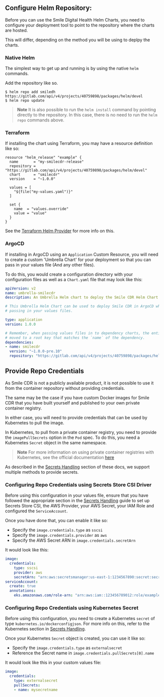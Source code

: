 ## Configure Helm Repository:

Before you can use the Smile Digital Health Helm Charts, you need to configure your
deployment tool to point to the repository where the charts are hosted.

This will differ, depending on the method you will be using to deplpy the charts.

### Native Helm
The simplest way to get up and running is by using the native `helm` commands.

Add the repository like so.

```shell
$ helm repo add smiledh https://gitlab.com/api/v4/projects/40759898/packages/helm/devel
$ helm repo update
```

> **Note** It is also possible to run the `helm install` command by pointing directly to the repository.
In this case, there is no need to run the `helm repo` commands above.

### Terraform
If installing the chart using Terraform, you may have a resource definition like so:

```
resource "helm_release" "example" {
  name       = "my-smilecdr-release"
  repository = "https://gitlab.com/api/v4/projects/40759898/packages/helm/devel"
  chart      = "smilecdr"
  version    = "~1.0.0"

  values = [
    "${file("my-values.yaml")}"
  ]

  set {
    name  = "values.override"
    value = "value"
  }
}
```

See the [Terraform Helm Provider](https://registry.terraform.io/providers/hashicorp/helm/latest/docs/resources/release) for more info on this.

### ArgoCD
If installing in ArgoCD using an `Application` Custom Resource, you will need to create a custom 'Umbrella Chart' for your deployment so that you can pass in your values file (And any other files).

To do this, you would create a configuration directory with your configuration files as well as a `Chart.yaml` file that may look like this:

```yaml
apiVersion: v2
name: umbrella-smilecdr
description: An Umbrella Helm chart to deploy the Smile CDR Helm Chart

# This Umbrella Helm Chart can be used to deploy Smile CDR in ArgoCD while
# passing in your values files.

type: application
version: 1.0.0

# Remember, when passing values files in to dependency charts, the entire yaml map needs to be
# moved to a root key that matches the `name` of the dependency.
dependencies:
- name: smilecdr
  version: "~1.0.0-pre.10"
  repository: "https://gitlab.com/api/v4/projects/40759898/packages/helm/devel"
```

## Provide Repo Credentials
As Smile CDR is not a publicly available product, it is not possible to use it from the container repository without providing credentials.

The same may be the case if you have custom Docker images for Smile CDR that you have built yourself and published to your own private container registry.

In either case, you will need to provide credentials that can be used by Kubernetes to pull the image.

In Kubernetes, to pull from a private container registry, you need to provide
the `imagePullSecrets` option in the `Pod` spec. To do this, you need a Kubernetes
`Secret` object in the same namespace.

>**Note** For more information on using private container registries with
Kubernetes, see the official documentation [here](https://kubernetes.io/docs/tasks/configure-pod-container/pull-image-private-registry/)

As described in the [Secrets Handling](secrets.md) section of these docs, we support multiple methods to provide secrets.

### Configuring Repo Credentials using Secrets Store CSI Driver
Before using this configuration in your values file, ensure that you have followed the appropriate section in the [Secrets Handling](secrets.md#secrets-store-csi-driver) guide to set up Secrets Store CSI, the AWS Provider, your AWS Secret, your IAM Role and configured the `ServiceAccount`.

Once you have done that, you can enable it like so:

* Specify the `image.credentials.type` as `sscsi`
* Specify the `image.credentials.provider` as `aws`
* Specify the AWS Secret ARN in `image.credentials.secretArn`

It would look like this:
```yaml
image:
  credentials:
    type: sscsi
    provider: aws
    secretArn: "arn:aws:secretsmanager:us-east-1:1234567890:secret:secretname"
serviceAccount:
  create: true
  annotations:
    eks.amazonaws.com/role-arn: "arn:aws:iam::123456789012:role/example-role-name"
```

### Configuring Repo Credentials using Kubernetes Secret
Before using this configuration, you need to create a Kubernetes `secret` of type `kubernetes.io/dockerconfigjson`. For more info on this, refer to the Kubernetes section in [Secrets Handling](secrets.md#kubernetes-secret).

Once your Kubernetes `Secret` object is created, you can use it like so:

* Specify the `image.credentials.type` as `externalsecret`
* Reference the Secret name in `image.credentials.pullSecrets[0].name`

It would look like this in your custom values file:
```yaml
image:
  credentials:
    type: externalsecret
    pullSecrets:
    - name: mysecretname
```
